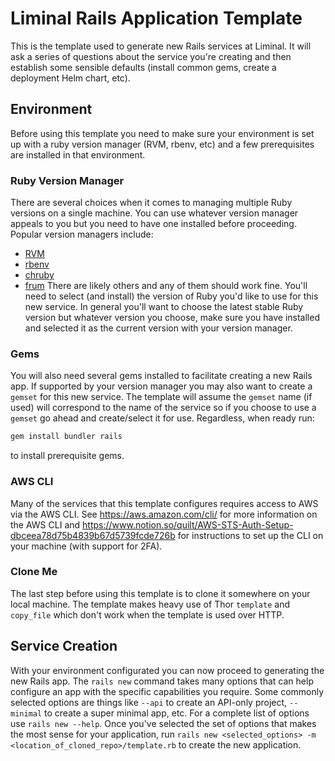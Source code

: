 # Liminal Rails Application Template
This is the template used to generate new Rails services at Liminal. It will ask a series of
questions about the service you're creating and then establish some sensible defaults (install
common gems, create a deployment Helm chart, etc).

## Environment
Before using this template you need to make sure your environment is set up with a ruby version
manager (RVM, rbenv, etc) and a few prerequisites are installed in that environment.

### Ruby Version Manager
There are several choices when it comes to managing multiple Ruby versions on a single machine. You
can use whatever version manager appeals to you but you need to have one installed before
proceeding. Popular version managers include:
* [RVM](https://rvm.io/)
* [rbenv](https://github.com/rbenv/rbenv)
* [chruby](https://github.com/postmodern/chruby)
* [frum](https://github.com/tako8ki/frum)
There are likely others and any of them should work fine. You'll need to select (and install) the
version of Ruby you'd like to use for this new service. In general you'll want to choose the
latest stable Ruby version but whatever version you choose, make sure you have installed and
selected it as the current version with your version manager.

### Gems
You will also need several gems installed to facilitate creating a new Rails app. If supported by
your version manager you may also want to create a `gemset` for this new service. The template will
assume the `gemset` name (if used) will correspond to the name of the service so if you choose to use
a `gemset` go ahead and create/select it for use. Regardless, when ready run:
```sh
gem install bundler rails
```
to install prerequisite gems.

### AWS CLI
Many of the services that this template configures requires access to AWS via the AWS CLI. See
https://aws.amazon.com/cli/ for more information on the AWS CLI and
https://www.notion.so/quilt/AWS-STS-Auth-Setup-dbceea78d75b4839b67d5739fcde726b for instructions to
set up the CLI on your machine (with support for 2FA).

### Clone Me
The last step before using this template is to clone it somewhere on your local machine. The
template makes heavy use of Thor `template` and `copy_file` which don't work when the template is
used over HTTP.

## Service Creation
With your environment configurated you can now proceed to generating the new Rails app. The `rails
new` command takes many options that can help configure an app with the specific capabilities you
require. Some commonly selected options are things like `--api` to create an API-only project,
`--minimal` to create a super minimal app, etc. For a complete list of options use `rails new
--help`. Once you've selected the set of options that makes the most sense for your application, run
`rails new <selected_options> -m <location_of_cloned_repo>/template.rb`
to create the new application.
